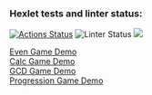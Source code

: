 ### Hexlet tests and linter status:
[![Actions Status](https://github.com/extraspeed/frontend-project-lvl1/workflows/hexlet-check/badge.svg)](https://github.com/extraspeed/frontend-project-lvl1/actions)
![Linter Status](https://github.com/extraspeed/frontend-project-lvl1/actions/workflows/lint-check.yml/badge.svg)
<a href="https://codeclimate.com/github/codeclimate/codeclimate/test_coverage"><img src="https://api.codeclimate.com/v1/badges/a99a88d28ad37a79dbf6/test_coverage" /></a>

<a href="https://asciinema.org/a/2U7vJm79VDQfsB57WtF5pbNcQ">Even Game Demo</a><br>
<a href="https://asciinema.org/a/UOdrlzspKa8SSJledrxtoGOL1">Calc Game Demo</a><br>
<a href="https://asciinema.org/a/IaGsrSqirMhLCAIM8GFhbXqTs">GCD Game Demo</a><br>
<a href="https://asciinema.org/a/FlXULgC1orFpdzv6PEmyIRQ8y">Progression Game Demo</a><br>
